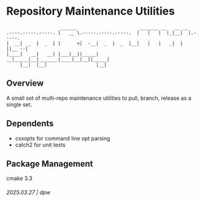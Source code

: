 # Repository Maintenance Utilities

```ascii
                    ______                       _______ __   __ __        
.----.-----.-----. |   __ \.-----.-----.-----.  |   |   |  |_|__|  |.-----.
|  __|  _  |  _  | |      <|  -__|  _  |  _  |__|   |   |   _|  |  ||__ --|
|____|   __|   __| |___|__||_____|   __|_____|__|_______|____|__|__||_____|
     |__|  |__|                  |__|                                      
```

## Overview

A small set of multi-repo maintenance utilities to pull, branch, release as a single set. 

## Dependents

* cxxopts for command line opt parsing
* catch2 for unit tests

## Package Management

cmake 3.3


###### 2025.03.27 | dpw

